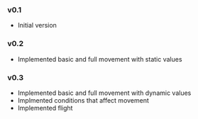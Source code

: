 ### v0.1
- Initial version

### v0.2
- Implemented basic and full movement with static values

### v0.3
- Implemented basic and full movement with dynamic values
- Implmented conditions that affect movement
- Implemented flight